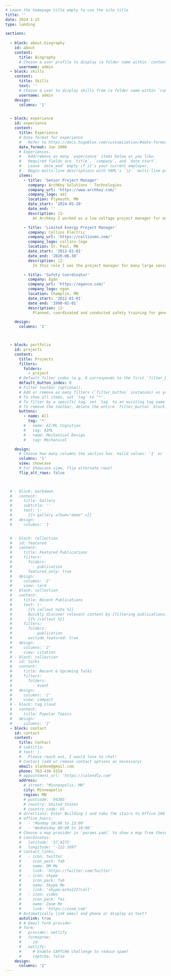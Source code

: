 ```yaml
---
# Leave the homepage title empty to use the site title
title: ''
date: 2024-1-15
type: landing

sections:
  
  - block: about.biography
    id: about
    content:
      title: Biography
      # Choose a user profile to display (a folder name within `content/authors/`)
      username: admin
  - block: skills
    content:
      title: Skills
      text: ''
      # Choose a user to display skills from (a folder name within `content/authors/`)
      username: admin
    design:
      columns: '1'


  - block: experience
    id: experience
    content:
      title: Experience
      # Date format for experience
      #   Refer to https://docs.hugoblox.com/customization/#date-format
      date_format: Jan 2006
      # Experiences.
      #   Add/remove as many `experience` items below as you like.
      #   Required fields are `title`, `company`, and `date_start`.
      #   Leave `date_end` empty if it's your current employer.
      #   Begin multi-line descriptions with YAML's `|2-` multi-line prefix.
      items:
        - title: 'Senior Project Manager'
          company: ArchKey Solutions - Technologies
          company_url: 'https://www.archkey.com/'
          company_logo: akt
          location: Plymouth, MN
          date_start: '2024-05-20'
          date_end: ''
          description: |2-
            At Archkey I worked as a low voltage project manager for many medical clinics, the City of Burnsville and the Sphere. These projects included AV systems, access control, CCTV, fiber optic cabling, copper network cabling, ordering material, coordinating material shipments and labor needs. 

        - title: 'Limited Energy Project Manager'
          company: Collins Electric
          company_url: 'https://collinsmn.com/'
          company_logo: collins-logo
          location: St. Paul, MN
          date_start: '2012-01-01'
          date_end: '2020-06-30'
          description: |2-
            In this role I was the project manager for many large senior living buildings and communities along with many large multi-dwelling unit buildings. My responsibilities included designing low voltage systems with owners/general contractors/subcontractors, pricing the installation of theses systems, coordinating manpower and material along with coordination with the different building utilities andservice providers. These systems include voice, data, CCTV, guest entry, access control, fiber optic and CATV cabling.

        - title: 'Safety Coordinator'
          company: Egan
          company_url: 'https://eganco.com/'
          company_logo: egan
          location: Champlin, MN
          date_start: '2012-01-01'
          date_end: '1998-01-01'
          description: |2-
            Planned, coordinated and conducted safety training for general worksite conditions. Provided site specific training for hazards such as confined space, bucket trucks, forklifts, scissor lift and power actuated tools. Conducted monthly safety committee meetings with the goal to improve company safety. Implemented changes of company issued Personal Protection Equipment which increased how often PPE was used and reduced injuries. Helped injured employees return to work as quickly as possible including finding positions to fit within their required work restrictions. This reduced our Experience Mod Rate and reduced insurance costs. Served as company EEO Officer and ensured that the company was in compliance with city, county and state requirements while also working at job fairs and community outreach programs. 

    design:
      columns: '2'



  - block: portfolio
    id: projects
    content:
      title: Projects
      filters:
        folders:
          - project
      # Default filter index (e.g. 0 corresponds to the first `filter_button` instance below).
      default_button_index: 0
      # Filter toolbar (optional).
      # Add or remove as many filters (`filter_button` instances) as you like.
      # To show all items, set `tag` to "*".
      # To filter by a specific tag, set `tag` to an existing tag name.
      # To remove the toolbar, delete the entire `filter_button` block.
      buttons:
        - name: All
          tag: '*'
        # - name: AI/ML Cognition
        #   tag: AIML
        # - name: Mechanical Design
        #   tag: Mechanical

    design:
      # Choose how many columns the section has. Valid values: '1' or '2'.
      columns: '1'
      view: showcase
      # For Showcase view, flip alternate rows?
      flip_alt_rows: false


      
  # - block: markdown
  #   content:
  #     title: Gallery
  #     subtitle: ''
  #     text: |-
  #       {{< gallery album="demo" >}}
  #   design:
  #     columns: '1'


  # - block: collection
  #   id: featured
  #   content:
  #     title: Featured Publications
  #     filters:
  #       folders:
  #         - publication
  #       featured_only: true
  #   design:
  #     columns: '2'
  #     view: card
  # - block: collection
  #   content:
  #     title: Recent Publications
  #     text: |-
  #       {{% callout note %}}
  #       Quickly discover relevant content by [filtering publications](./publication/).
  #       {{% /callout %}}
  #     filters:
  #       folders:
  #         - publication
  #       exclude_featured: true
  #   design:
  #     columns: '2'
  #     view: citation
  # - block: collection
  #   id: talks
  #   content:
  #     title: Recent & Upcoming Talks
  #     filters:
  #       folders:
  #         - event
  #   design:
  #     columns: '2'
  #     view: compact
  # - block: tag_cloud
  #   content:
  #     title: Popular Topics
  #   design:
  #     columns: '2'
  - block: contact
    id: contact
    content:
      title: Contact
      # subtitle:
      # text: |-
      #   Please reach out, I would love to chat!
      # Contact (add or remove contact options as necessary)
      email: slanboe@gmail.com
      phone: 763 438 4314
      # appointment_url: 'https://calendly.com'
      address:
        # street: "Minneapolis, MN"
        city: Minneapolis
        region: MN
        # postcode: '94305'
        # country: United States
        # country_code: US
      # directions: Enter Building 1 and take the stairs to Office 200 on Floor 2
      # office_hours:
      #   - 'Monday 10:00 to 13:00'
      #   - 'Wednesday 09:00 to 10:00'
      # Choose a map provider in `params.yaml` to show a map from these coordinates
      # coordinates:
      #   latitude: '37.4275'
      #   longitude: '-122.1697'  
      # contact_links:
      #   - icon: twitter
      #     icon_pack: fab
      #     name: DM Me
      #     link: 'https://twitter.com/Twitter'
      #   - icon: skype
      #     icon_pack: fab
      #     name: Skype Me
      #     link: 'skype:echo123?call'
      #   - icon: video
      #     icon_pack: fas
      #     name: Zoom Me
      #     link: 'https://zoom.com'
      # Automatically link email and phone or display as text?
      autolink: true
      # # Email form provider
      # form:
      #   provider: netlify
      #   formspree:
      #     id:
      #   netlify:
      #     # Enable CAPTCHA challenge to reduce spam?
      #     captcha: false
    design:
      columns: '2'
---
```


